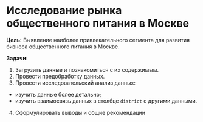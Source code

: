 
# Исследование рынка общественного питания в Москве

**Цель:** Выявление наиболее привлекательного сегмента для развития бизнеса общественного питания в Москве.
    
**Задачи:** 
1. Загрузить данные и познакомиться с их содержимым.
2. Провести предобработку данных.
3. Провести исследовательский анализ данных:
- изучить данные более детально;
- изучить взаимосвязь данных в столбце `district` с другими данными.
4. Сформулировать выводы и общие рекомендации
